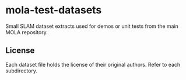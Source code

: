 # mola-test-datasets
Small SLAM dataset extracts used for demos or unit tests from the main MOLA repository.


## License

Each dataset file holds the license of their original authors.
Refer to each subdirectory.
